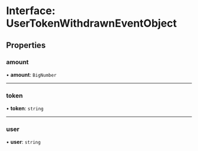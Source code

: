 # Interface: UserTokenWithdrawnEventObject

## Properties

### amount

• **amount**: `BigNumber`

___

### token

• **token**: `string`

___

### user

• **user**: `string`
